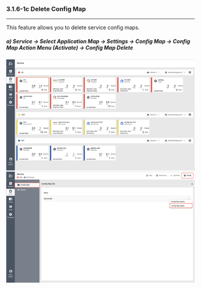 ### 3.1.6-1c Delete Config Map

---

This feature allows you to delete service config maps.

##### a\) Service → Select Application Map → Settings → Config Map → Config Map Action Menu \(Activate\) → Config Map Delete
![](/assets/EN/2.5/3.1.6-1c_1.png)![](/assets/EN/2.5/3.1.6-1c_2.png)



